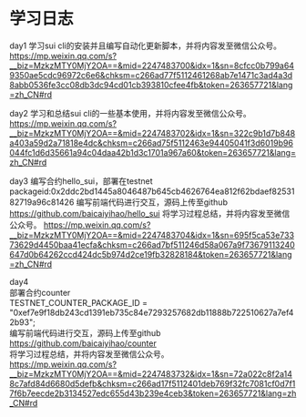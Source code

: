 # 学习日志
day1
学习sui cli的安装并且编写自动化更新脚本，并将内容发至微信公众号。
https://mp.weixin.qq.com/s?__biz=MzkzMTY0MjY2OA==&mid=2247483700&idx=1&sn=8cfcc0b799a649350ae5cdc96972c6e6&chksm=c266ad77f5112461268ab7e1471c3ad4a3d8abb0536fe3cc08db3dc94cd01cb393810cfee4fb&token=263657721&lang=zh_CN#rd

day2
学习和总结sui cli的一些基本使用，并将内容发至微信公众号。
https://mp.weixin.qq.com/s?__biz=MzkzMTY0MjY2OA==&mid=2247483702&idx=1&sn=322c9b1d7b848a403a59d2a71818e4dc&chksm=c266ad75f5112463e94405041f3d6019b96044fc1d6d35661a94c04daa42b1d3c1701a967a60&token=263657721&lang=zh_CN#rd

day3
编写合约hello_sui，部署在testnet
packageid:0x2ddc2bd1445a8046487b645cb4626764ea812f62bdaef8253182719a96c81426
编写前端代码进行交互，源码上传至github
https://github.com/baicaiyihao/hello_sui
将学习过程总结，并将内容发至微信公众号。
https://mp.weixin.qq.com/s?__biz=MzkzMTY0MjY2OA==&mid=2247483704&idx=1&sn=695f5ca53e73373629d4450baa41ecfa&chksm=c266ad7bf511246d58a067a9f73679113240647d0b64262ccd424dc5b974d2ce19fb32828184&token=263657721&lang=zh_CN#rd
  
day4  
部署合约counter  
TESTNET_COUNTER_PACKAGE_ID = "0xef7e9f18db243cd1391eb735c84e7293257682db11888b722510627a7ef42b93";  
编写前端代码进行交互，源码上传至github  
https://github.com/baicaiyihao/counter  
将学习过程总结，并将内容发至微信公众号。  
https://mp.weixin.qq.com/s?__biz=MzkzMTY0MjY2OA==&mid=2247483732&idx=1&sn=72a022c8f2a148c7afd84d6680d5defb&chksm=c266ad17f5112401deb769f32fc7081cf0d7f17f6b7eecde2b3134527edc655d43b239e4ceb3&token=263657721&lang=zh_CN#rd  
